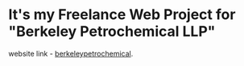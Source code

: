 # It's my Freelance Web Project for "Berkeley Petrochemical LLP"

website link -  [berkeleypetrochemical](https://www.berkeleypetrochemicals.com/).